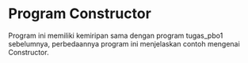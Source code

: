 # Program Constructor

Program ini memiliki kemiripan sama dengan program tugas_pbo1 sebelumnya, perbedaannya program ini menjelaskan contoh mengenai Constructor. 
